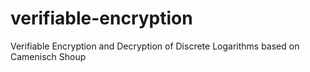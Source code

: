 # verifiable-encryption
Verifiable Encryption and Decryption of Discrete Logarithms based on Camenisch Shoup
